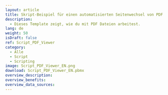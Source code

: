 ```yaml
---
layout: article
title: Skript-Beispiel für einen automatisierten Seitenwechsel von PDF Dateien
description: 
  - Dieses Template zeigt, wie du mit PDF Dateien arbeitest.
lang: de
weight: 50
isDraft: false
ref: Script_PDF_Viewer
category:
  - Alle
  - Script
  - Scripting
image: Script_PDF_Viewer_EN.png
download: Script_PDF_Viewer_EN.pbmx
overview_description:
overview_benefits:
overview_data_sources:
---
```

